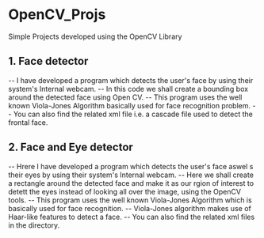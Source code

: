 # OpenCV_Projs

Simple Projects developed using the OpenCV Library

## 1. Face detector

 
  -- I have developed a program which detects the user's face by using their system's Internal webcam.
  -- In this code we shall create a bounding box around the detected face using Open CV.
  -- This program uses the well known Viola-Jones Algorithm basically used for face recognition problem.
  -- You can also find the related xml file i.e. a cascade file used to detect the frontal face.


## 2. Face and Eye detector


  -- Hrere I have developed a program which detects the user's face aswel s their eyes by using their system's Internal webcam.
  -- Here we shall create a rectangle around the detected face and make it as our rgion of interest to detett the eyes instead of looking      all over the image, using the OpenCV tools.
  -- This program uses the well known Viola-Jones Algorithm which is basically used for face recognition.
  -- Viola-Jones algorithm makes use of Haar-like features to detect a face. 
  -- You can also find the related xml files in the directory.

